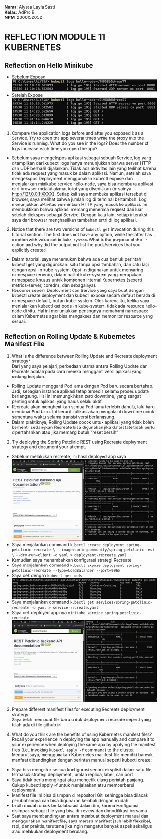 **Nama**: Alyssa Layla Sasti  <br /> 
**Kelas**: AdPro B  <br />
**NPM**: 2306152052 <br />

# REFLECTION MODULE 11 KUBERNETES
## Reflection on Hello Minikube
- Sebelum Expose
![sebelumexpose](images/sebelumexpose.jpg)
- Setelah Expose
![setelahexpose](images/setelahexpose.jpg)

1. Compare the application logs before and after you exposed it as a Service. Try to open the app several times while the proxy into the Service is running. What do you see in the logs? Does the number of logs increase each time you open the app?
- Sebelum saya mengekspos aplikasi sebagai sebuah Service, log yang ditampilkan dari kubectl logs hanya menunjukkan bahwa server HTTP dan UDP berhasil dijalankan. Tidak ada aktivitas lain yang terlihat karena tidak ada request yang masuk ke dalam aplikasi. Namun, setelah saya mengekspos Deployment menggunakan kubectl expose dan menjalankan minikube service hello-node, saya bisa membuka aplikasi dari browser melalui alamat lokal yang disediakan (misalnya http://127.0.0.1:XXXX). Setiap kali saya membuka aplikasi tersebut di browser, saya melihat bahwa jumlah log di terminal bertambah. Log menunjukkan aktivitas permintaan HTTP yang masuk ke aplikasi. Ini membuktikan bahwa aplikasi memang menerima request dari luar setelah diekspos sebagai Service. Dengan kata lain, setiap interaksi saya dari browser menghasilkan tambahan entri di log aplikasi.

2. Notice that there are two versions of `kubectl get` invocation during this tutorial section. The first does not have any option, while the latter has `-n` option with value set to
`kube-system`. What is the purpose of the `-n` option and why did the output not list the pods/services that you explicitly created
- Dalam tutorial, saya menemukan bahwa ada dua bentuk perintah kubectl get yang digunakan: satu tanpa opsi tambahan, dan satu lagi dengan opsi -n kube-system. Opsi -n digunakan untuk menyaring namespace tertentu, dalam hal ini kube-system yang merupakan namespace khusus untuk komponen internal Kubernetes (seperti metrics-server, coredns, dan sebagainya).
- Resource seperti Deployment dan Service yang saya buat dengan kubectl create deployment dan kubectl expose secara default berada di namespace default, bukan kube-system. Oleh karena itu, ketika saya menjalankan kubectl get pods -n kube-system, tidak ada resource hello-node di situ. Hal ini menunjukkan pentingnya memahami namespace dalam Kubernetes agar bisa mengakses dan memonitor resource yang sesuai.

## Reflection on Rolling Update & Kubernetes Manifest File

1. What is the difference between Rolling Update and Recreate deployment strategy? <br />
Dari yang saya pelajari, perbedaan utama antara Rolling Update dan Recreate adalah pada cara mereka mengganti versi aplikasi yang sedang berjalan.
- Rolling Update mengganti Pod lama dengan Pod baru secara bertahap. Jadi, sebagian instance aplikasi tetap tersedia selama proses update berlangsung. Hal ini memungkinkan zero downtime, yang sangat penting untuk aplikasi yang harus selalu aktif.
- Recreate akan menghentikan semua Pod lama terlebih dahulu, lalu baru membuat Pod baru. Ini berarti aplikasi akan mengalami downtime untuk sementara waktu selama transisi versi berlangsung.
- Dalam praktiknya, Rolling Update cocok untuk aplikasi yang tidak boleh berhenti, sedangkan Recreate bisa digunakan jika data/state tidak perlu dipertahankan atau jika memang butuh “reset bersih”.

2. Try deploying the Spring Petclinic REST using Recreate deployment strategy and document your attempt. <br />
- Sebelum melakukan recreate, ini hasil deployed app saya
![deployed](images/deployed.jpg)
- Saya menjalankan command `kubectl create deployment spring-petclinic-recreate \ --image=springcommunity/spring-petclinic-rest \ --dry-run=client -o yaml > deployment-recreate.yaml`
- Kemudian saya menambahkan konfigurasi strategi Recreate
- Saya menjalankan command `kubectl expose deployment spring-petclinic-recreate --type=LoadBalancer --port=9966`
- Saya cek dengan `kubectl get pods`
![getpods](images/getpods.jpg)
- Saya menjalankan command `kubectl get services/spring-petclinic-recreate -o yaml > service-recreate.yaml`
- Saya cek deployed app nya `minikube service spring-petclinic-recreate`
![recreate](images/recreate.jpg)

3.  Prepare different manifest files for executing Recreate deployment strategy. <br />
Saya telah membuat file baru untuk deployment recreate seperti yang telah ada di file github ini

4. What do you think are the benefits of using Kubernetes manifest files? Recall your experience in deploying the app manually and compare it to your experience when deploying the same app by applying the manifest files (i.e., invoking `kubectl apply -f` command) to the cluster. <br />
Menurut saya, menggunakan Kubernetes manifest file memiliki banyak manfaat dibandingkan dengan perintah manual seperti kubectl create:
- Saya bisa mengatur semua konfigurasi secara eksplisit dalam satu file, termasuk strategi deployment, jumlah replica, label, dan port
- Saya tidak perlu mengingat atau mengetik ulang perintah panjang. Cukup kubectl apply -f untuk menjalankan atau memperbarui deployment.
- Manifest file ini bisa disimpan di repositori Git, sehingga bisa dilacak perubahannya dan bisa digunakan kembali dengan mudah.
- Lebih mudah untuk berkolaborasi dalam tim, karena konfigurasi disimpan sebagai file yang bisa di-review dan dimodifikasi bersama
- Saat saya membandingkan antara membuat deployment manual dan menggunakan manifest file, saya merasa manifest jauh lebih fleksibel, rapi, dan praktis, terutama jika ingin mengatur banyak aspek sekaligus atau melakukan deployment berulang.